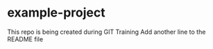 # example-project
This repo is being created during GIT Training
Add another line to the README file
